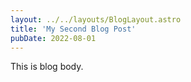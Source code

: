 ```yaml
---
layout: ../../layouts/BlogLayout.astro
title: 'My Second Blog Post'
pubDate: 2022-08-01
---
```


This is blog body.